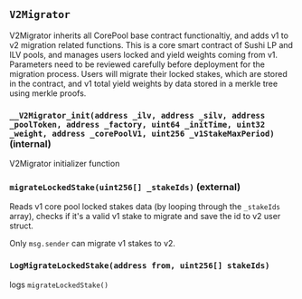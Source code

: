 ## `V2Migrator`

V2Migrator inherits all CorePool base contract functionaltiy, and adds
v1 to v2 migration related functions. This is a core smart contract of
Sushi LP and ILV pools, and manages users locked and yield weights coming
from v1.
Parameters need to be reviewed carefully before deployment for the migration process.
Users will migrate their locked stakes, which are stored in the contract,
and v1 total yield weights by data stored in a merkle tree using merkle proofs.

### `__V2Migrator_init(address _ilv, address _silv, address _poolToken, address _factory, uint64 _initTime, uint32 _weight, address _corePoolV1, uint256 _v1StakeMaxPeriod)` (internal)

V2Migrator initializer function

### `migrateLockedStake(uint256[] _stakeIds)` (external)

Reads v1 core pool locked stakes data (by looping through the `_stakeIds` array),
checks if it's a valid v1 stake to migrate and save the id to v2 user struct.

Only `msg.sender` can migrate v1 stakes to v2.

### `LogMigrateLockedStake(address from, uint256[] stakeIds)`

logs `migrateLockedStake()`
